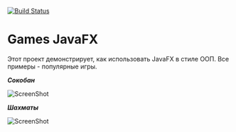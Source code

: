 [![Build Status](https://travis-ci.org/peterarsentev/games_oop_javafx.svg?branch=master)](https://travis-ci.org/peterarsentev/games_oop_javafx)

# Games JavaFX
Этот проект демонстрирует, как использовать JavaFX в стиле ООП. Все примеры - популярные игры. 

***Сокобан***

![ScreenShot](https://i.yapx.ru/JJCQ3.png)

***Шахматы***

![ScreenShot](images/Chess.png)
